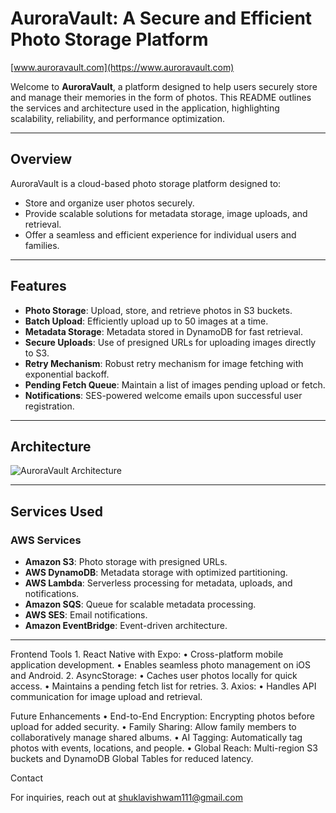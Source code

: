 # AuroraVault: A Secure and Efficient Photo Storage Platform
[www.auroravault.com](https://www.auroravault.com)

Welcome to **AuroraVault**, a platform designed to help users securely store and manage their memories in the form of photos. This README outlines the services and architecture used in the application, highlighting scalability, reliability, and performance optimization.

---

## Overview
AuroraVault is a cloud-based photo storage platform designed to:
- Store and organize user photos securely.
- Provide scalable solutions for metadata storage, image uploads, and retrieval.
- Offer a seamless and efficient experience for individual users and families.

---

## Features
- **Photo Storage**: Upload, store, and retrieve photos in S3 buckets.
- **Batch Upload**: Efficiently upload up to 50 images at a time.
- **Metadata Storage**: Metadata stored in DynamoDB for fast retrieval.
- **Secure Uploads**: Use of presigned URLs for uploading images directly to S3.
- **Retry Mechanism**: Robust retry mechanism for image fetching with exponential backoff.
- **Pending Fetch Queue**: Maintain a list of images pending upload or fetch.
- **Notifications**: SES-powered welcome emails upon successful user registration.

---

## Architecture
![AuroraVault Architecture](link-to-architecture-diagram.png)

---

## Services Used
### AWS Services
- **Amazon S3**: Photo storage with presigned URLs.
- **AWS DynamoDB**: Metadata storage with optimized partitioning.
- **AWS Lambda**: Serverless processing for metadata, uploads, and notifications.
- **Amazon SQS**: Queue for scalable metadata processing.
- **AWS SES**: Email notifications.
- **Amazon EventBridge**: Event-driven architecture.

---
Frontend Tools
	1.	React Native with Expo:
	•	Cross-platform mobile application development.
	•	Enables seamless photo management on iOS and Android.
	2.	AsyncStorage:
	•	Caches user photos locally for quick access.
	•	Maintains a pending fetch list for retries.
	3.	Axios:
	•	Handles API communication for image upload and retrieval.

Future Enhancements
	•	End-to-End Encryption: Encrypting photos before upload for added security.
	•	Family Sharing: Allow family members to collaboratively manage shared albums.
	•	AI Tagging: Automatically tag photos with events, locations, and people.
	•	Global Reach: Multi-region S3 buckets and DynamoDB Global Tables for reduced latency.

Contact

For inquiries, reach out at shuklavishwam111@gmail.com
